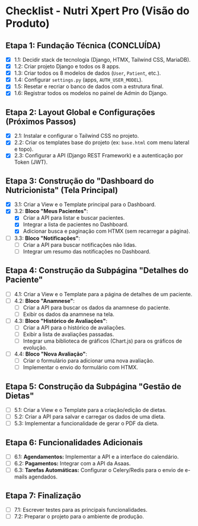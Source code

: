 # Checklist - Nutri Xpert Pro (Visão do Produto)

## Etapa 1: Fundação Técnica (CONCLUÍDA)

- [x] 1.1: Decidir stack de tecnologia (Django, HTMX, Tailwind CSS, MariaDB).
- [x] 1.2: Criar projeto Django e todos os 8 apps.
- [x] 1.3: Criar todos os 8 modelos de dados (`User`, `Patient`, etc.).
- [x] 1.4: Configurar `settings.py` (apps, `AUTH_USER_MODEL`).
- [x] 1.5: Resetar e recriar o banco de dados com a estrutura final.
- [x] 1.6: Registrar todos os modelos no painel de Admin do Django.

## Etapa 2: Layout Global e Configurações (Próximos Passos)

- [x] 2.1: Instalar e configurar o Tailwind CSS no projeto.
- [x] 2.2: Criar os templates base do projeto (ex: `base.html` com menu lateral e topo).
- [x] 2.3: Configurar a API (Django REST Framework) e a autenticação por Token (JWT).

## Etapa 3: Construção do "Dashboard do Nutricionista" (Tela Principal)

- [x] 3.1: Criar a View e o Template principal para o Dashboard.
- [x] 3.2: **Bloco "Meus Pacientes"**:
    - [x] Criar a API para listar e buscar pacientes.
    - [x] Integrar a lista de pacientes no Dashboard.
    - [x] Adicionar busca e paginação com HTMX (sem recarregar a página).
- [ ] 3.3: **Bloco "Notificações"**:
    - [ ] Criar a API para buscar notificações não lidas.
    - [ ] Integrar um resumo das notificações no Dashboard.

## Etapa 4: Construção da Subpágina "Detalhes do Paciente"

- [ ] 4.1: Criar a View e o Template para a página de detalhes de um paciente.
- [ ] 4.2: **Bloco "Anamnese"**:
    - [ ] Criar a API para buscar os dados da anamnese do paciente.
    - [ ] Exibir os dados da anamnese na tela.
- [ ] 4.3: **Bloco "Histórico de Avaliações"**:
    - [ ] Criar a API para o histórico de avaliações.
    - [ ] Exibir a lista de avaliações passadas.
    - [ ] Integrar uma biblioteca de gráficos (Chart.js) para os gráficos de evolução.
- [ ] 4.4: **Bloco "Nova Avaliação"**:
    - [ ] Criar o formulário para adicionar uma nova avaliação.
    - [ ] Implementar o envio do formulário com HTMX.

## Etapa 5: Construção da Subpágina "Gestão de Dietas"

- [ ] 5.1: Criar a View e o Template para a criação/edição de dietas.
- [ ] 5.2: Criar a API para salvar e carregar os dados de uma dieta.
- [ ] 5.3: Implementar a funcionalidade de gerar o PDF da dieta.

## Etapa 6: Funcionalidades Adicionais

- [ ] 6.1: **Agendamentos:** Implementar a API e a interface do calendário.
- [ ] 6.2: **Pagamentos:** Integrar com a API da Asaas.
- [ ] 6.3: **Tarefas Automáticas:** Configurar o Celery/Redis para o envio de e-mails agendados.

## Etapa 7: Finalização

- [ ] 7.1: Escrever testes para as principais funcionalidades.
- [ ] 7.2: Preparar o projeto para o ambiente de produção.
